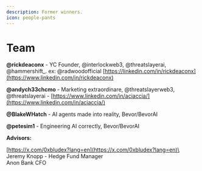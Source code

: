 ```yaml
---
description: Former winners.
icon: people-pants
---
```


# Team

**@rickdeaconx** - YC Founder, @interlockweb3, @threatslayerai, @hammershift\_. ex: @radwoodofficial [https://linkedin.com/in/rickdeaconx](https://www.linkedin.com/in/rickdeaconx)

**@andych33chcmo** - Marketing extraordinare, @threatslayerweb3, @threatslayerai - [https://www.linkedin.com/in/aciaccia/](https://www.linkedin.com/in/aciaccia/)

**@BlakeWHatch** - AI agents made into reality, Bevor/BevorAI&#x20;

**@petesim1** - Engineering AI correctly, Bevor/BevorAI

**Advisors:**

[https://x.com/0xbludex?lang=en](https://x.com/0xbludex?lang=en)\
Jeremy Knopp - Hedge Fund Manager\
Anon Bank CFO
